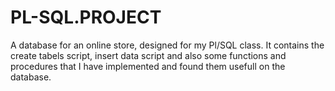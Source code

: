 # PL-SQL.PROJECT
A database for an online store, designed for my Pl/SQL class. It contains the create tabels script, insert data script and also some functions and procedures that I have implemented and found them usefull on the database.
